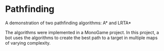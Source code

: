# Pathfinding

A demonstration of two pathfinding algorithms: A* and LRTA*

The algorithms were implemented in a MonoGame project. In this project, a bot uses the algorithms to create the best path to a target in multiple maps of varying complexity.
